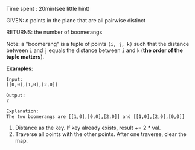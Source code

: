 Time spent : 20min(see little hint)

GIVEN: *n* points in the plane that are all pairwise distinct

RETURNS: the number of boomerangs

Note: a "boomerang" is a tuple of points `(i, j, k)` such that the distance between `i` and `j` equals the distance between `i` and `k` (**the order of the tuple matters**).

**Examples:**

```
Input:
[[0,0],[1,0],[2,0]]

Output:
2

Explanation:
The two boomerangs are [[1,0],[0,0],[2,0]] and [[1,0],[2,0],[0,0]]
```


1. Distance as the key. If key already exists, result += 2 * val.
2. Traverse all points with the other points. After one traverse, clear the map.